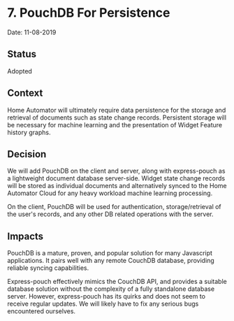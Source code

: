 # 7. PouchDB For Persistence

Date: 11-08-2019

## Status

Adopted

## Context

Home Automator will ultimately require data persistence for the storage
and retrieval of documents such as state change records.  Persistent
storage will be necessary for machine learning and the presentation of
Widget Feature history graphs.

## Decision

We will add PouchDB on the client and server, along with express-pouch as
a lightweight document database server-side.  Widget state change records
will be stored as individual documents and alternatively synced to the
Home Automator Cloud for any heavy workload machine learning processing.

On the client, PouchDB will be used for authentication, storage/retrieval
of the user's records, and any other DB related operations with the server.

## Impacts

PouchDB is a mature, proven, and popular solution for many Javascript
applications.  It pairs well with any remote CouchDB database, providing
reliable syncing capabilities.

Express-pouch effectively mimics the CouchDB API, and provides a
suitable database solution without the complexity of a fully standalone
database server.  However, express-pouch has its quirks and does not seem
to receive regular updates.  We will likely have to fix any serious bugs
encountered ourselves.
